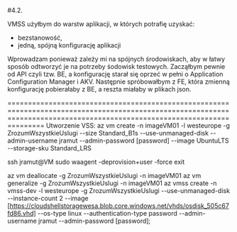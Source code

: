 #4.2.

VMSS użyłbym do warstw aplikacji, w których potrafię uzyskać:
- bezstanowość,
- jedną, spójną konfigurację aplikacji

Wprowadzam ponieważ zależy mi na spójnych środowiskach, aby w łatwy sposób odtworzyć je na potrzeby śodowisk testowych.
Zacząłbym pewnie od API czyli tzw. BE, a konfigurację starał się oprzeć w pełni o Application Configuration Manager i AKV.
Następnie spróbowałbym z FE, która zmienną konfigurację pobierałaby z BE, a reszta miałaby w plikach json.

===========================================================================================================================================================================
Utworzenie VSS:
az vm create -n imageVM01 -l westeurope -g ZrozumWszystkieUslugi --size Standard_B1s --use-unmanaged-disk --admin-username jramut --admin-password [password] --image UbuntuLTS --storage-sku Standard_LRS

ssh jramut@VM
sudo waagent -deprovision+user -force
exit

az vm deallocate -g ZrozumWszystkieUslugi -n imageVM01
az vm generalize -g ZrozumWszystkieUslugi -n imageVM01
az vmss create -n vmss-dev -l westeurope -g ZrozumWszystkieUslugi --use-unmanaged-disk --instance-count 2 --image [https://cloudshellstoragewesa.blob.core.windows.net/vhds/osdisk_505c67fd86.vhd] --os-type linux --authentication-type password --admin-username jramut --admin-password [password];
